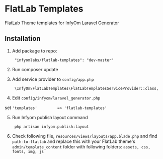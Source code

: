# FlatLab Templates

FlatLab Theme templates for InfyOm Laravel Generator

## Installation

1. Add package to repo:

        "infyomlabs/flatlab-templates": "dev-master"
        
2. Run composer update

3. Add service provider to `config/app.php`

        \InfyOm\FlatLabTemplates\FlatLabTemplatesServiceProvider::class,

4. Edit `config/infyom/laravel_generator.php`

 set `'templates'         => 'flatlab-templates'`
 
5. Run Infyom publish layout command
 
        php artisan infyom.publish:layout

6. Check following file,
 `resources/views/layouts/app.blade.php` and find `path-to-flatlab` and replace this with your FlatLab theme's `admin/template_content` folder with following folders:
  `assets, css, fonts, img, js`
